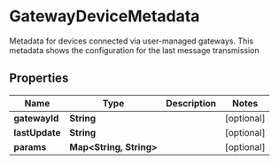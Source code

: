 

# GatewayDeviceMetadata

Metadata for devices connected via user-managed gateways. This metadata shows the configuration for the last message transmission

## Properties

Name | Type | Description | Notes
------------ | ------------- | ------------- | -------------
**gatewayId** | **String** |  |  [optional]
**lastUpdate** | **String** |  |  [optional]
**params** | **Map&lt;String, String&gt;** |  |  [optional]



